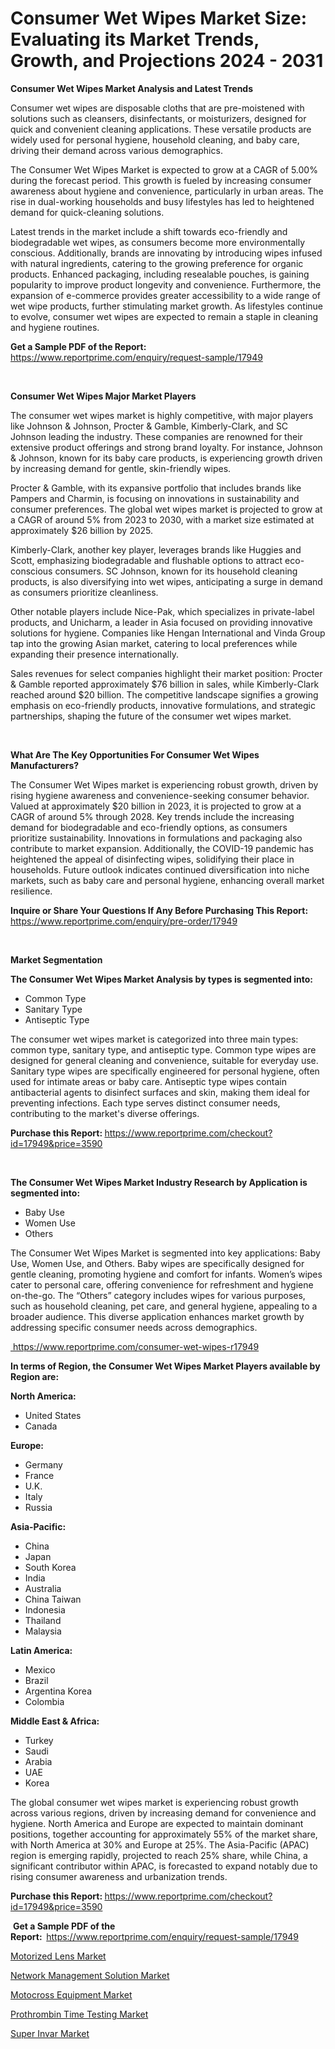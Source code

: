 <p><h1>Consumer Wet Wipes Market Size: Evaluating its Market Trends, Growth, and Projections 2024 - 2031</h1></p><p><strong>Consumer Wet Wipes Market Analysis and Latest Trends</strong></p>
<p><p>Consumer wet wipes are disposable cloths that are pre-moistened with solutions such as cleansers, disinfectants, or moisturizers, designed for quick and convenient cleaning applications. These versatile products are widely used for personal hygiene, household cleaning, and baby care, driving their demand across various demographics.</p><p>The Consumer Wet Wipes Market is expected to grow at a CAGR of 5.00% during the forecast period. This growth is fueled by increasing consumer awareness about hygiene and convenience, particularly in urban areas. The rise in dual-working households and busy lifestyles has led to heightened demand for quick-cleaning solutions. </p><p>Latest trends in the market include a shift towards eco-friendly and biodegradable wet wipes, as consumers become more environmentally conscious. Additionally, brands are innovating by introducing wipes infused with natural ingredients, catering to the growing preference for organic products. Enhanced packaging, including resealable pouches, is gaining popularity to improve product longevity and convenience. Furthermore, the expansion of e-commerce provides greater accessibility to a wide range of wet wipe products, further stimulating market growth. As lifestyles continue to evolve, consumer wet wipes are expected to remain a staple in cleaning and hygiene routines.</p></p>
<p><strong>Get a Sample PDF of the Report:&nbsp;</strong> <a href="https://www.reportprime.com/enquiry/request-sample/17949?utm_campaign=1133&utm_medium=2&utm_source=Github&utm_content=ia&utm_term=20112024&utm_id=consumer-wet-wipes">https://www.reportprime.com/enquiry/request-sample/17949</a></p>
<p>&nbsp;</p>
<p><strong>Consumer Wet Wipes Major Market Players</strong></p>
<p><p>The consumer wet wipes market is highly competitive, with major players like Johnson & Johnson, Procter & Gamble, Kimberly-Clark, and SC Johnson leading the industry. These companies are renowned for their extensive product offerings and strong brand loyalty. For instance, Johnson & Johnson, known for its baby care products, is experiencing growth driven by increasing demand for gentle, skin-friendly wipes.</p><p>Procter & Gamble, with its expansive portfolio that includes brands like Pampers and Charmin, is focusing on innovations in sustainability and consumer preferences. The global wet wipes market is projected to grow at a CAGR of around 5% from 2023 to 2030, with a market size estimated at approximately $26 billion by 2025. </p><p>Kimberly-Clark, another key player, leverages brands like Huggies and Scott, emphasizing biodegradable and flushable options to attract eco-conscious consumers. SC Johnson, known for its household cleaning products, is also diversifying into wet wipes, anticipating a surge in demand as consumers prioritize cleanliness.</p><p>Other notable players include Nice-Pak, which specializes in private-label products, and Unicharm, a leader in Asia focused on providing innovative solutions for hygiene. Companies like Hengan International and Vinda Group tap into the growing Asian market, catering to local preferences while expanding their presence internationally.</p><p>Sales revenues for select companies highlight their market position: Procter & Gamble reported approximately $76 billion in sales, while Kimberly-Clark reached around $20 billion. The competitive landscape signifies a growing emphasis on eco-friendly products, innovative formulations, and strategic partnerships, shaping the future of the consumer wet wipes market.</p></p>
<p>&nbsp;</p>
<p><strong>What Are The Key Opportunities For Consumer Wet Wipes Manufacturers?</strong></p>
<p><p>The Consumer Wet Wipes market is experiencing robust growth, driven by rising hygiene awareness and convenience-seeking consumer behavior. Valued at approximately $20 billion in 2023, it is projected to grow at a CAGR of around 5% through 2028. Key trends include the increasing demand for biodegradable and eco-friendly options, as consumers prioritize sustainability. Innovations in formulations and packaging also contribute to market expansion. Additionally, the COVID-19 pandemic has heightened the appeal of disinfecting wipes, solidifying their place in households. Future outlook indicates continued diversification into niche markets, such as baby care and personal hygiene, enhancing overall market resilience.</p></p>
<p><strong>Inquire or Share Your Questions If Any Before Purchasing This Report:</strong> <a href="https://www.reportprime.com/enquiry/pre-order/17949?utm_campaign=1133&utm_medium=2&utm_source=Github&utm_content=ia&utm_term=20112024&utm_id=consumer-wet-wipes">https://www.reportprime.com/enquiry/pre-order/17949</a></p>
<p>&nbsp;</p>
<p><strong>Market Segmentation</strong></p>
<p><strong>The Consumer Wet Wipes Market Analysis by types is segmented into:</strong></p>
<p><ul><li>Common Type</li><li>Sanitary Type</li><li>Antiseptic Type</li></ul></p>
<p><p>The consumer wet wipes market is categorized into three main types: common type, sanitary type, and antiseptic type. Common type wipes are designed for general cleaning and convenience, suitable for everyday use. Sanitary type wipes are specifically engineered for personal hygiene, often used for intimate areas or baby care. Antiseptic type wipes contain antibacterial agents to disinfect surfaces and skin, making them ideal for preventing infections. Each type serves distinct consumer needs, contributing to the market's diverse offerings.</p></p>
<p><strong>Purchase this Report:&nbsp;</strong><a href="https://www.reportprime.com/checkout?id=17949&price=3590&utm_campaign=1133&utm_medium=2&utm_source=Github&utm_content=ia&utm_term=20112024&utm_id=consumer-wet-wipes">https://www.reportprime.com/checkout?id=17949&price=3590</a></p>
<p>&nbsp;</p>
<p><strong>The Consumer Wet Wipes Market Industry Research by Application is segmented into:</strong></p>
<p><ul><li>Baby Use</li><li>Women Use</li><li>Others</li></ul></p>
<p><p>The Consumer Wet Wipes Market is segmented into key applications: Baby Use, Women Use, and Others. Baby wipes are specifically designed for gentle cleaning, promoting hygiene and comfort for infants. Women’s wipes cater to personal care, offering convenience for refreshment and hygiene on-the-go. The “Others” category includes wipes for various purposes, such as household cleaning, pet care, and general hygiene, appealing to a broader audience. This diverse application enhances market growth by addressing specific consumer needs across demographics.</p></p>
<p><a href="https://www.reportprime.com/consumer-wet-wipes-r17949?utm_campaign=1133&utm_medium=2&utm_source=Github&utm_content=ia&utm_term=20112024&utm_id=consumer-wet-wipes">&nbsp;https://www.reportprime.com/consumer-wet-wipes-r17949</a></p>
<p><strong>In terms of Region, the Consumer Wet Wipes Market Players available by Region are:</strong></p>
<p>
    <p> <strong> North America: </strong>
        <ul>
            <li>United States</li>
            <li>Canada</li>
        </ul>
        </p> 
    <p> <strong> Europe: </strong>
        <ul>
            <li>Germany</li>
            <li>France</li>
            <li>U.K.</li>
            <li>Italy</li>
            <li>Russia</li>
        </ul>
        </p> 
    <p> <strong> Asia-Pacific: </strong>
        <ul>
            <li>China</li>
            <li>Japan</li>
            <li>South Korea</li>
            <li>India</li>
            <li>Australia</li>
            <li>China Taiwan</li>
            <li>Indonesia</li>
            <li>Thailand</li>
            <li>Malaysia</li>
        </ul>
        </p> 
    <p> <strong> Latin America: </strong>
        <ul>
            <li>Mexico</li>
            <li>Brazil</li>
            <li>Argentina Korea</li>
            <li>Colombia</li>
        </ul>
        </p> 
    <p> <strong> Middle East & Africa: </strong>
        <ul>
            <li>Turkey</li>
            <li>Saudi</li>
            <li>Arabia</li>
            <li>UAE</li>
            <li>Korea</li>
        </ul>
    </p>
    </p>
<p><p>The global consumer wet wipes market is experiencing robust growth across various regions, driven by increasing demand for convenience and hygiene. North America and Europe are expected to maintain dominant positions, together accounting for approximately 55% of the market share, with North America at 30% and Europe at 25%. The Asia-Pacific (APAC) region is emerging rapidly, projected to reach 25% share, while China, a significant contributor within APAC, is forecasted to expand notably due to rising consumer awareness and urbanization trends.</p></p>
<p><strong>Purchase this Report: </strong><a href="https://www.reportprime.com/checkout?id=17949&price=3590&utm_campaign=1133&utm_medium=2&utm_source=Github&utm_content=ia&utm_term=20112024&utm_id=consumer-wet-wipes">https://www.reportprime.com/checkout?id=17949&price=3590</a></p>
<p>&nbsp;<strong>Get a Sample PDF of the Report:&nbsp;&nbsp;</strong><a href="https://www.reportprime.com/enquiry/request-sample/17949?utm_campaign=1133&utm_medium=2&utm_source=Github&utm_content=ia&utm_term=20112024&utm_id=consumer-wet-wipes">https://www.reportprime.com/enquiry/request-sample/17949</a></p>
<p><strong></strong></p>
<p><p><a href="https://www.linkedin.com/pulse/global-motorized-lens-industry-analysis-share-growth-trends-hktif?utm_campaign=1133&utm_medium=2&utm_source=Github&utm_content=ia&utm_term=20112024&utm_id=consumer-wet-wipes">Motorized Lens Market</a></p><p><a href="https://issuu.com/reportprime-2/docs/network-management-solution-market-_f08a79a5c919b6?utm_campaign=1133&utm_medium=2&utm_source=Github&utm_content=ia&utm_term=20112024&utm_id=consumer-wet-wipes">Network Management Solution Market</a></p><p><a href="https://github.com/WillieWoodard/Market-Research-Report-List-7/blob/main/motocross-equipment-market.md?utm_campaign=1133&utm_medium=2&utm_source=Github&utm_content=ia&utm_term=20112024&utm_id=consumer-wet-wipes">Motocross Equipment Market</a></p><p><a href="https://issuu.com/reportprime-2/docs/prothrombin-time-testing-market-siz_401c2a5f581edb?utm_campaign=1133&utm_medium=2&utm_source=Github&utm_content=ia&utm_term=20112024&utm_id=consumer-wet-wipes">Prothrombin Time Testing Market</a></p><p><a href="https://www.linkedin.com/pulse/pulse-super-invar-rhythms-change-market-resonance-2024-2031-8qyle?utm_campaign=1133&utm_medium=2&utm_source=Github&utm_content=ia&utm_term=20112024&utm_id=consumer-wet-wipes">Super Invar Market</a></p></p>